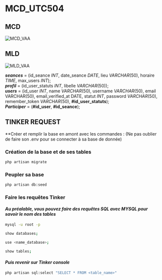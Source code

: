 # MCD_UTC504
## MCD 
![MCD_VAA](https://github.com/ryclos/MCD_UTC504/assets/9601851/f19c6fc5-576d-49de-83d9-cfe9ec3757b9)


## MLD
![MLD_VAA](https://github.com/ryclos/MCD_UTC504/assets/9601851/7f38ae7f-c439-4d7a-9fa1-467430cc64af)



**_seances_** = (id_seance *INT*, date_seance *DATE*, lieu *VARCHAR*(50), horaire *TIME*, max_users *INT*);\
**_profil_** = (id_user_statuts *INT*, libelle *VARCHAR*(50));\
**_users_** = (id_user *INT*, name *VARCHAR*(50), username *VARCHAR*(50), email VARCHAR(50), email_verified_at DATE, statut *INT*, password *VARCHAR*(50), remember_token *VARCHAR*(50), __#id_user_statuts__);\
**_Participer_** = (__#id_user__, __#id_seance__);

## TINKER REQUEST

**Créer et remplir la base en amont avec les commandes : (Ne pas oublier de faire son .env pour se connecter à sa base de donnée)

### Création de la base et de ses tables
```bash
php artisan migrate
```
### Peupler sa base
```bash
php artisan db:seed
```
### Faire les requêtes Tinker
#### *Au préalable, vous pouvez faire des requêtes SQL avec MYSQL pour savoir le nom des tables*
```bash
mysql -u root -p
```
```bash
show databases;
```
```bash
use <name_database>;
```
```bash
show tables;
```
#### *Puis revenir sur Tinker console*
```bash
php artisan sql:select "SELECT * FROM <table_name>"
```
